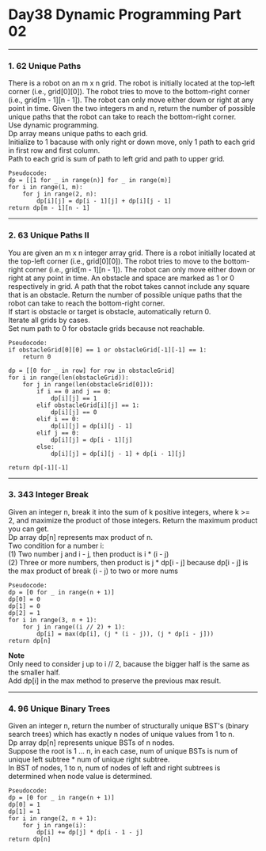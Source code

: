# Day38 Dynamic Programming Part 02

---

### 1. 62 Unique Paths
There is a robot on an m x n grid. The robot is initially located at the top-left corner (i.e., grid[0][0]). The robot tries to move to the bottom-right corner (i.e., grid[m - 1][n - 1]). The robot can only move either down or right at any point in time. Given the two integers m and n, return the number of possible unique paths that the robot can take to reach the bottom-right corner.  
Use dynamic programming.  
Dp array means unique paths to each grid.  
Initialize to 1 bacause with only right or down move, only 1 path to each grid in first row and first column.  
Path to each grid is sum of path to left grid and path to upper grid.  

```
Pseudocode:
dp = [[1 for _ in range(n)] for _ in range(m)]
for i in range(1, m):
    for j in range(2, n):
        dp[i][j] = dp[i - 1][j] + dp[i][j - 1]
return dp[m - 1][n - 1]
```

---

### 2. 63 Unique Paths II
You are given an m x n integer array grid. There is a robot initially located at the top-left corner (i.e., grid[0][0]). The robot tries to move to the bottom-right corner (i.e., grid[m - 1][n - 1]). The robot can only move either down or right at any point in time. An obstacle and space are marked as 1 or 0 respectively in grid. A path that the robot takes cannot include any square that is an obstacle. Return the number of possible unique paths that the robot can take to reach the bottom-right corner.  
If start is obstacle or target is obstacle, automatically return 0.  
Iterate all grids by cases.  
Set num path to 0 for obstacle grids because not reachable.  

```
Pseudocode:
if obstacleGrid[0][0] == 1 or obstacleGrid[-1][-1] == 1:
    return 0

dp = [[0 for _ in row] for row in obstacleGrid]
for i in range(len(obstacleGrid)):
    for j in range(len(obstacleGrid[0])):
        if i == 0 and j == 0:
            dp[i][j] == 1
        elif obstacleGrid[i][j] == 1:
            dp[i][j] == 0
        elif i == 0:
            dp[i][j] = dp[i][j - 1]
        elif j == 0:
            dp[i][j] = dp[i - 1][j]
        else:
            dp[i][j] = dp[i][j - 1] + dp[i - 1][j]

return dp[-1][-1]
```

---

### 3. 343 Integer Break
Given an integer n, break it into the sum of k positive integers, where k >= 2, and maximize the product of those integers. Return the maximum product you can get.  
Dp array dp[n] represents max product of n.  
Two condition for a number i:  
    (1) Two number j and i - j, then product is i * (i - j)  
    (2) Three or more numbers, then product is j * dp[i - j] because dp[i - j] is the max product of break (i - j) to two or more nums  

```
Pseudocode:
dp = [0 for _ in range(n + 1)]
dp[0] = 0
dp[1] = 0
dp[2] = 1
for i in range(3, n + 1):
    for j in range((i // 2) + 1):
        dp[i] = max(dp[i], (j * (i - j)), (j * dp[i - j]))
return dp[n]
```
**Note**  
Only need to consider j up to i // 2, bacause the bigger half is the same as the smaller half.  
Add dp[i] in the max method to preserve the previous max result.  

---

### 4. 96 Unique Binary Trees
Given an integer n, return the number of structurally unique BST's (binary search trees) which has exactly n nodes of unique values from 1 to n.  
Dp array dp[n] represents unique BSTs of n nodes.  
Suppose the root is 1 ... n, in each case, num of unique BSTs is num of unique left subtree * num of unique right subtree.  
In BST of nodes, 1 to n, num of nodes of left and right subtrees is determined when node value is determined.  

```
Pseudocode:
dp = [0 for _ in range(n + 1)]
dp[0] = 1
dp[1] = 1
for i in range(2, n + 1):
    for j in range(i):
        dp[i] += dp[j] * dp[i - 1 - j]
return dp[n]
```
